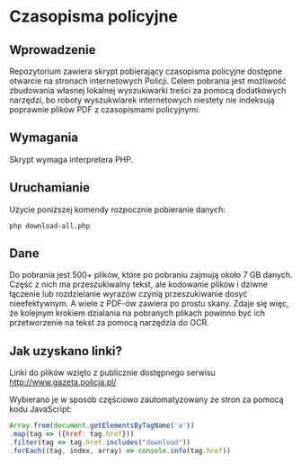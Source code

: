 # Czasopisma policyjne
 
## Wprowadzenie
 
Repozytorium zawiera skrypt pobierający czasopisma policyjne dostępne otwarcie na stronach internetowych Policji. Celem pobrania jest możliwość zbudowania własnej lokalnej wyszukiwarki treści za pomocą dodatkowych narzędzi, bo roboty wyszukwiarek internetowych niestety nie indeksują poprawnie plików PDF z czasopismami policyjnymi.

## Wymagania

Skrypt wymaga interpretera PHP.

## Uruchamianie

Użycie poniższej komendy rozpocznie pobieranie danych:

```
php download-all.php
```

## Dane

Do pobrania jest 500+ plików, które po pobraniu zajmują około 7 GB danych. Część z nich ma przeszukiwalny tekst, ale kodowanie plików i dziwne łączenie lub rozdzielanie wyrazów czynią przeszukiwanie dosyć nieefektywnym. A wiele z PDF-ów zawiera po prostu skany. Zdaje się więc, że kolejnym krokiem dzialania na pobranych plikach powinno być ich przetworzenie na tekst za pomocą narzędzia do OCR.

## Jak uzyskano linki?

Linki do plików wzięto z publicznie dostępnego serwisu http://www.gazeta.policja.pl/

Wybierano je w sposób częściowo zautomatyzowany ze stron za pomocą kodu JavaScript:

```JavaScript
Array.from(document.getElementsByTagName('a'))
.map(tag => ({href: tag.href}))
.filter(tag => tag.href.includes("download"))
.forEach((tag, index, array) => console.info(tag.href))
```
